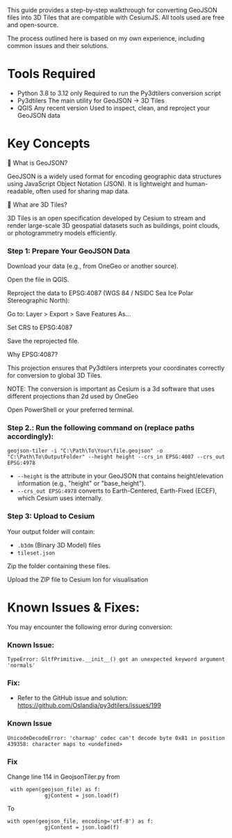 
This guide provides a step-by-step walkthrough for converting GeoJSON files into 3D Tiles that are compatible with CesiumJS. All tools used are free and open-source.

The process outlined here is based on my own experience, including common issues and their solutions.

# Tools Required
- Python	3.8 to 3.12 only	Required to run the Py3dtilers conversion script
- Py3dtilers	The main utility for GeoJSON → 3D Tiles
- QGIS	Any recent version	Used to inspect, clean, and reproject your GeoJSON data

# Key Concepts

📄 What is GeoJSON?

GeoJSON is a widely used format for encoding geographic data structures using JavaScript Object Notation (JSON). It is lightweight and human-readable, often used for sharing map data.

🧱 What are 3D Tiles?

3D Tiles is an open specification developed by Cesium to stream and render large-scale 3D geospatial datasets such as buildings, point clouds, or photogrammetry models efficiently.


### Step 1: Prepare Your GeoJSON Data

Download your data (e.g., from OneGeo or another source).

Open the file in QGIS.

Reproject the data to EPSG:4087 (WGS 84 / NSIDC Sea Ice Polar Stereographic North):

Go to: Layer > Export > Save Features As…

Set CRS to EPSG:4087

Save the reprojected file.

Why EPSG:4087?

This projection ensures that Py3dtilers interprets your coordinates correctly for conversion to global 3D Tiles.

NOTE: The conversion is important as Cesium is a 3d software that uses different projections than 2d used by OneGeo

Open PowerShell or your preferred terminal.


### Step 2.: Run the following command on (replace paths accordingly):

    geojson-tiler -i "C:\Path\To\Your\file.geojson" -o "C:\Path\To\OutputFolder" --height height --crs_in EPSG:4087 --crs_out EPSG:4978

- `--height` is the attribute in your GeoJSON that contains height/elevation information (e.g., "height" or "base_height").
- `--crs_out EPSG:4978` converts to Earth-Centered, Earth-Fixed (ECEF), which Cesium uses internally.

### Step 3: Upload to Cesium

Your output folder will contain:

- `.b3dm` (Binary 3D Model) files
- `tileset.json`
  
Zip the folder containing these files.

Upload the ZIP file to Cesium Ion for visualisation

# Known Issues & Fixes:

You may encounter the following error during conversion:

### Known Issue:

    TypeError: GltfPrimitive.__init__() got an unexpected keyword argument 'normals'

### Fix:

- Refer to the GitHub issue and solution: https://github.com/Oslandia/py3dtilers/issues/199

### Known Issue

    UnicodeDecodeError: 'charmap' codec can't decode byte 0x81 in position 439358: character maps to <undefined>

### Fix

Change line 114 in GeojsonTiler.py from

     with open(geojson_file) as f:
                gjContent = json.load(f)
To

    with open(geojson_file, encoding='utf-8') as f:
                gjContent = json.load(f)

 



